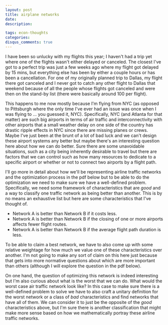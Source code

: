 ```yaml
---
layout: post
title: airplane networks 
date: 
description: 

tags: econ-thoughts
categories:
disqus_comments: true
---
```


I have been so unlucky with my flights this year; I haven't had a trip yet where one of the flights wasn't either delayed or canceled. The closest I've got to a perfect trip was just a few weeks ago where my flight got delayed by 15 mins, but everything else has been by either a couple hours or has been a cancellation. For one of my originally planned trip to Dallas, my flight there got canceled and I never got to catch any other flight to Dallas that weekend because of all the people whose flights got canceled and were then on the stand-by list (there were basically around 100 per flight).

This happens to me now mostly because I'm flying from NYC (as opposed to Pittsburgh where the only time I've ever had an issue was once when I was flying to ... you guessed it, NYC). Specifically, NYC (and Atlanta for that matter) are such big airports in terms of air traffic and interconnectivity with other airports that a small weather delay on one side of the country has drastic ripple effects in NYC since there are missing planes or crews. Maybe I've just been at the brunt of a lot of bad luck and we can't design these airport systems any better but maybe there's an interesting question here about how we can do better. Sure there are some unavoidable situations, such as a city being inherently desirable to travel but there are factors that we can control such as how many resources to dedicate to a specific airport or whether or not to connect two airports by a flight path.

I'll go more in detail about how we'll be representing airline traffic networks and the optimization process in the pdf below but to be able to do the optimization we need to make sure we have a well-defined problem. Specifically, we need some framework of characteristics that are *good* and a way to classify one traffic network as being better than another. This is by no means an exhaustive list but here are some characteristics that I've thought of.

- Network A is better than Network B if it costs less.
- Network A is better than Network B if the closing of one or more airports affects fewer flight routes.
- Network A is better than Network B if the average flight path duration is less.

To be able to claim a best network, we have to also come up with some relative weightage for how much we value one of these characteristics over another. I'm not going to make any sort of claim on this here just because that gets into more normative questions about which are more important than others (although I will explore the question in the pdf below).

On one hand, the question of optimizing this network is indeed interesting but I'm also curious about what is the worst that we can do. What would the worst case air traffic network look like? In this case to make sure there is a well-defined problem to solve we have to also craft a unitary definition for the worst network or a class of *bad* characteristics and find networks that have all of them. We can consider it to just be the opposite of the *good* characteristics above, but I'm sure there is another classification that might make more sense based on how we mathematically portray these airline traffic networks.
